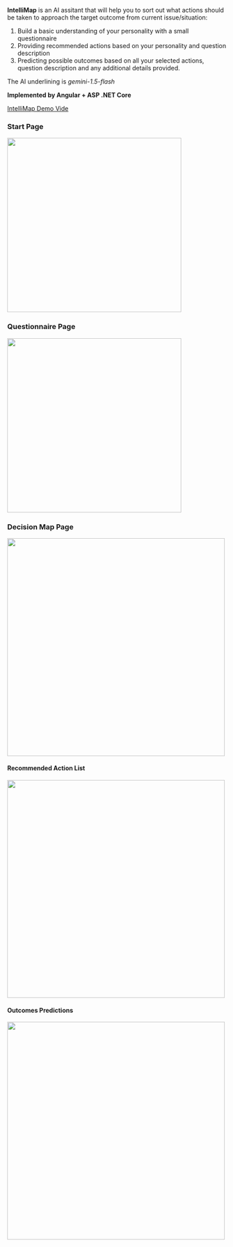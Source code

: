 **IntelliMap** is an AI assitant that will help you to sort out what actions should be taken to approach the target outcome from current issue/situation:
  1. Build a basic understanding of your personality with a small questionnaire
  2. Providing recommended actions based on your personality and question description
  3. Predicting possible outcomes based on all your selected actions, question description and any additional details provided.

The AI underlining is _gemini-1.5-flash_

**Implemented by Angular + ASP .NET Core**

[IntelliMap Demo Vide](https://www.youtube.com/watch?v=H9YpnwfX6dQ)

### Start Page
<img src="https://github.com/user-attachments/assets/6c774896-5f33-4572-8feb-4d67d684c639" height="400">

### Questionnaire Page
<img src="https://github.com/user-attachments/assets/29653217-273e-4453-9e1a-0ca8df56fa4d" height="400">

### Decision Map Page
<img src="https://github.com/user-attachments/assets/15e66311-9350-48f7-b063-fd853ddd2b42" height="500">

#### Recommended Action List
<img src="https://github.com/user-attachments/assets/efd2ed41-b587-49f9-8c99-62ca1e36506b" height="500">

#### Outcomes Predictions
<img src="https://github.com/user-attachments/assets/6bbe8614-5ae6-40f3-ac5a-f605293fef63" height="500">




